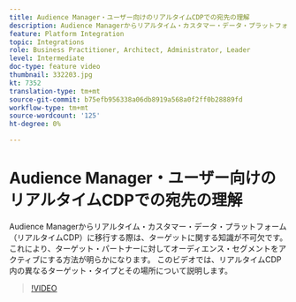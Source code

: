 ```yaml
---
title: Audience Manager・ユーザー向けのリアルタイムCDPでの宛先の理解
description: Audience Managerからリアルタイム・カスタマー・データ・プラットフォーム（リアルタイムCDP）に移行する際は、ターゲットに関する知識が不可欠です。これにより、ターゲット・パートナーに対してオーディエンス・セグメントをアクティブにする方法が明らかになります。 このビデオでは、リアルタイムCDP内の異なるターゲット・タイプとその場所について説明します。
feature: Platform Integration
topic: Integrations
role: Business Practitioner, Architect, Administrator, Leader
level: Intermediate
doc-type: feature video
thumbnail: 332203.jpg
kt: 7352
translation-type: tm+mt
source-git-commit: b75efb956338a06db8919a568a0f2ff0b28889fd
workflow-type: tm+mt
source-wordcount: '125'
ht-degree: 0%

---
```



# Audience Manager・ユーザー向けのリアルタイムCDPでの宛先の理解

Audience Managerからリアルタイム・カスタマー・データ・プラットフォーム（リアルタイムCDP）に移行する際は、ターゲットに関する知識が不可欠です。これにより、ターゲット・パートナーに対してオーディエンス・セグメントをアクティブにする方法が明らかになります。 このビデオでは、リアルタイムCDP内の異なるターゲット・タイプとその場所について説明します。

>[!VIDEO](https://video.tv.adobe.com/v/332203/?quality=12&learn=on)
